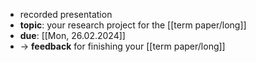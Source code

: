 - recorded presentation
- **topic**: your research project for the [[term paper/long]]
- **due**: [[Mon, 26.02.2024]]
- → **feedback** for finishing your [[term paper/long]]